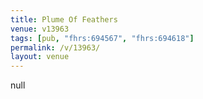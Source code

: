 ```yaml
---
title: Plume Of Feathers
venue: v13963
tags: [pub, "fhrs:694567", "fhrs:694618"]
permalink: /v/13963/
layout: venue
---
```

null